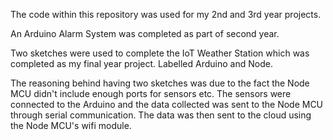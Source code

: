 The code within this repository was used for my 2nd and 3rd year projects. 

An Arduino Alarm System was completed as part of second year. 

Two sketches were used to complete the IoT Weather Station which was completed as my final year project. Labelled Arduino and Node. 

The reasoning behind having two sketches was due to the fact the Node MCU didn't include enough ports for sensors etc. 
The sensors were connected to the Arduino and the data collected was sent to the Node MCU through serial communication.
The data was then sent to the cloud using the Node MCU's wifi module. 

